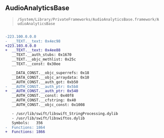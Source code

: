 ## AudioAnalyticsBase

> `/System/Library/PrivateFrameworks/AudioAnalyticsBase.framework/AudioAnalyticsBase`

```diff

-223.100.0.0.0
-  __TEXT.__text: 0x4ec98
+223.103.0.0.0
+  __TEXT.__text: 0x4ee88
   __TEXT.__auth_stubs: 0x1670
   __TEXT.__objc_methlist: 0x25c
   __TEXT.__const: 0x30ee

   __DATA_CONST.__objc_superrefs: 0x18
   __DATA_CONST.__objc_arraydata: 0x10
   __AUTH_CONST.__auth_got: 0xb50
-  __AUTH_CONST.__auth_ptr: 0x5b8
+  __AUTH_CONST.__auth_ptr: 0x540
   __AUTH_CONST.__const: 0x40f8
   __AUTH_CONST.__cfstring: 0x40
   __AUTH_CONST.__objc_const: 0x1008

   - /usr/lib/swift/libswift_StringProcessing.dylib
   - /usr/lib/swift/libswiftos.dylib
   Symbols:   356
-  Functions: 1864
+  Functions: 1866
 

```
